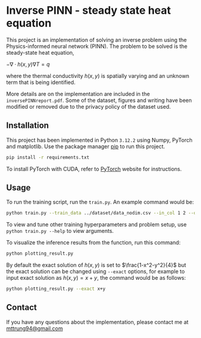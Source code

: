 # Inverse PINN - steady state heat equation

This project is an implementation of solving an inverse problem using the Physics-informed neural network (PINN). The problem to be solved is the steady-state heat equation,

$-\nabla \cdot h(x,y)\nabla T = q$

where the thermal conductivity $h(x,y)$ is spatially varying and an unknown term that is being identified.

More details are on the implementation are included in the `inversePINNreport.pdf`. Some of the dataset, figures and writing have been modified or removed due to the privacy policy of the dataset used.

## Installation

This project has been implemented in Python `3.12.2` using Numpy, PyTorch and matplotlib. Use the package manager [pip](https://pip.pypa.io/en/stable/) to run this project.

```bash
pip install -r requirements.txt
```
To install PyTorch with CUDA, refer to [PyTorch](https://pytorch.org/get-started/locally/) website for instructions.

## Usage

To run the training script, run the `train.py`. An example command would be:
```bash
python train.py --train_data ../dataset/data_nodim.csv --in_col 1 2 --out_col 0 --iter 1000
```
To view and tune other training hyperparameters and problem setup, use `python train.py --help` to view arguments.

To visualize the inference results from the function, run this command:
``` bash
python plotting_result.py
```
By default the exact solution of $h(x,y)$ is set to $\frac{1-x^2-y^2}{4}$ but the exact solution can be changed using `--exact` options, for example to input exact solution as $h(x,y)=x+y$, the command would be as follows:
``` bash
python plotting_result.py --exact x+y
```
## Contact
If you have any questions about the implementation, please contact me at mttrung94@gmail.com